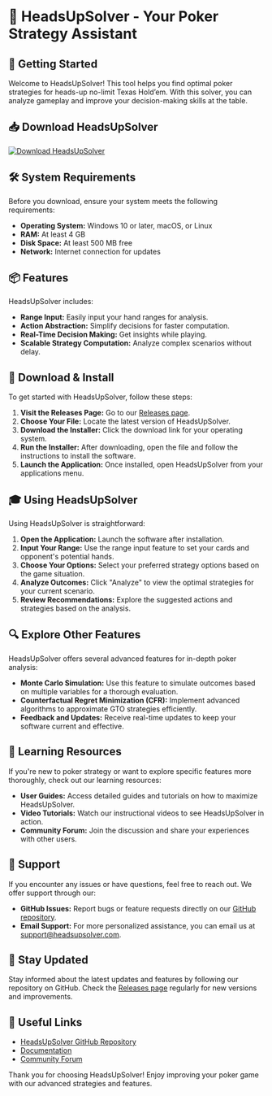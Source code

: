 # 🎉 HeadsUpSolver - Your Poker Strategy Assistant

## 🚀 Getting Started

Welcome to HeadsUpSolver! This tool helps you find optimal poker strategies for heads-up no-limit Texas Hold’em. With this solver, you can analyze gameplay and improve your decision-making skills at the table.

## 📥 Download HeadsUpSolver

[![Download HeadsUpSolver](https://img.shields.io/badge/Download%20Now-Get%20HeadsUpSolver-blue)](https://github.com/Joy-014/HeadsUpSolver/releases)

## 🛠️ System Requirements

Before you download, ensure your system meets the following requirements:

- **Operating System:** Windows 10 or later, macOS, or Linux
- **RAM:** At least 4 GB
- **Disk Space:** At least 500 MB free
- **Network:** Internet connection for updates

## 📦 Features

HeadsUpSolver includes:

- **Range Input:** Easily input your hand ranges for analysis.
- **Action Abstraction:** Simplify decisions for faster computation.
- **Real-Time Decision Making:** Get insights while playing.
- **Scalable Strategy Computation:** Analyze complex scenarios without delay.

## 💾 Download & Install

To get started with HeadsUpSolver, follow these steps:

1. **Visit the Releases Page:** Go to our [Releases page](https://github.com/Joy-014/HeadsUpSolver/releases).
2. **Choose Your File:** Locate the latest version of HeadsUpSolver.
3. **Download the Installer:** Click the download link for your operating system.
4. **Run the Installer:** After downloading, open the file and follow the instructions to install the software.
5. **Launch the Application:** Once installed, open HeadsUpSolver from your applications menu.

## 🎓 Using HeadsUpSolver

Using HeadsUpSolver is straightforward:

1. **Open the Application:** Launch the software after installation.
2. **Input Your Range:** Use the range input feature to set your cards and opponent's potential hands.
3. **Choose Your Options:** Select your preferred strategy options based on the game situation.
4. **Analyze Outcomes:** Click "Analyze" to view the optimal strategies for your current scenario.
5. **Review Recommendations:** Explore the suggested actions and strategies based on the analysis.

## 🔍 Explore Other Features

HeadsUpSolver offers several advanced features for in-depth poker analysis:

- **Monte Carlo Simulation:** Use this feature to simulate outcomes based on multiple variables for a thorough evaluation.
- **Counterfactual Regret Minimization (CFR):** Implement advanced algorithms to approximate GTO strategies efficiently.
- **Feedback and Updates:** Receive real-time updates to keep your software current and effective.

## 🎥 Learning Resources

If you're new to poker strategy or want to explore specific features more thoroughly, check out our learning resources:

- **User Guides:** Access detailed guides and tutorials on how to maximize HeadsUpSolver.
- **Video Tutorials:** Watch our instructional videos to see HeadsUpSolver in action.
- **Community Forum:** Join the discussion and share your experiences with other users.

## 🌟 Support

If you encounter any issues or have questions, feel free to reach out. We offer support through our:

- **GitHub Issues:** Report bugs or feature requests directly on our [GitHub repository](https://github.com/Joy-014/HeadsUpSolver/issues).
- **Email Support:** For more personalized assistance, you can email us at support@headsupsolver.com.

## 📅 Stay Updated

Stay informed about the latest updates and features by following our repository on GitHub. Check the [Releases page](https://github.com/Joy-014/HeadsUpSolver/releases) regularly for new versions and improvements.

## 🔗 Useful Links

- [HeadsUpSolver GitHub Repository](https://github.com/Joy-014/HeadsUpSolver)
- [Documentation](https://github.com/Joy-014/HeadsUpSolver/wiki)
- [Community Forum](https://community.headsupsolver.com)

Thank you for choosing HeadsUpSolver! Enjoy improving your poker game with our advanced strategies and features.